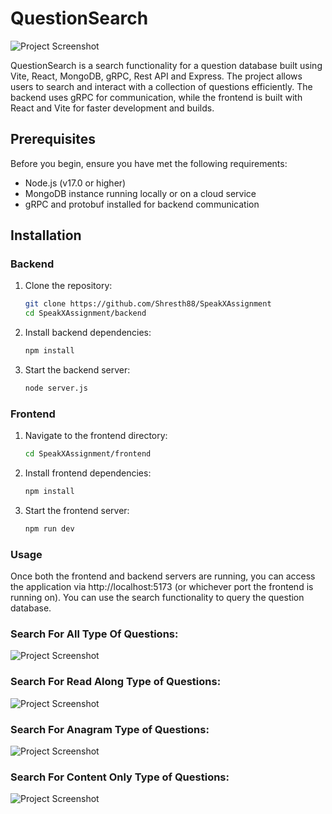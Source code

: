 # QuestionSearch

![Project Screenshot](https://github.com/user-attachments/assets/1196899d-3ede-4ecd-9268-5d2cdfc00bdd)


QuestionSearch is a search functionality for a question database built using Vite, React, MongoDB, gRPC, Rest API and Express. The project allows users to search and interact with a collection of questions efficiently. The backend uses gRPC for communication, while the frontend is built with React and Vite for faster development and builds.

## Prerequisites

Before you begin, ensure you have met the following requirements:

- Node.js (v17.0 or higher)
- MongoDB instance running locally or on a cloud service
- gRPC and protobuf installed for backend communication

## Installation

### Backend

1. Clone the repository:
   ```bash
   git clone https://github.com/Shresth88/SpeakXAssignment
   cd SpeakXAssignment/backend
2. Install backend dependencies:
   ```bash
   npm install
3. Start the backend server:
   ```bash
   node server.js

### Frontend
1. Navigate to the frontend directory:
   ```bash
   cd SpeakXAssignment/frontend
2. Install frontend dependencies:
   ```bash
   npm install
3. Start the frontend server:
   ```bash
   npm run dev
   
### Usage
Once both the frontend and backend servers are running, you can access the application via http://localhost:5173 (or whichever port the frontend is running on). You can use the search functionality to query the question database.

### Search For All Type Of Questions: 

![Project Screenshot](https://github.com/user-attachments/assets/ec1736bb-bf45-4257-b52b-de40eab65144)

### Search For Read Along Type of Questions:
![Project Screenshot](https://github.com/user-attachments/assets/105b8761-37f1-4ef7-ae76-d048427e8604)

### Search For Anagram Type of Questions: 
![Project Screenshot](https://github.com/user-attachments/assets/020c4db0-ad4c-478e-9aeb-81d00778fccb)

### Search For Content Only Type of Questions:
![Project Screenshot](https://github.com/user-attachments/assets/d9c7be47-dc25-41da-8e9c-3f4cfa8f5ee1)
